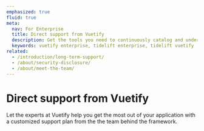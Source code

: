 ```yaml
---
emphasized: true
fluid: true
meta:
  nav: For Enterprise
  title: Direct support from Vuetify
  description: Get the tools you need to continuously catalog and understand the open source software that your application depends on with the Tidelift subscription.
  keywords: vuetify enterprise, tidelift enterprise, tidelift vuetify
related:
  - /introduction/long-term-support/
  - /about/security-disclosure/
  - /about/meet-the-team/
---
```


<script setup>
  import EnterpriseDeck from '@/components/introduction/EnterpriseDeck.vue'
</script>

# Direct support from Vuetify

Let the experts at Vuetify help you get the most out of your application with a customized support plan from the the team behind the framework.

<enterprise-deck />
